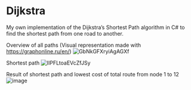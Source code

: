 # Dijkstra

My own implementation of the Dijkstra’s Shortest Path algorithm in C# to find the shortest path from one road to another.

Overview of all paths (Visual representation made with https://graphonline.ru/en/)
![GbNkGFXryiAgAGXf](https://github.com/ViniciusNascDeMoraes/Dijkstra/assets/116955303/9367b112-2b16-4102-b6fe-0e85f09a46e6)

Shortest path
![IIPFLtoaEVcZfJSy](https://github.com/ViniciusNascDeMoraes/Dijkstra/assets/116955303/35b7ab21-1bd8-4999-9001-0a9ed8685d37)

Result of shortest path and lowest cost of total route from node 1 to 12
![image](https://github.com/ViniciusNascDeMoraes/Dijkstra/assets/116955303/29560e85-b11c-4543-9fb0-4fe6d6779640)
